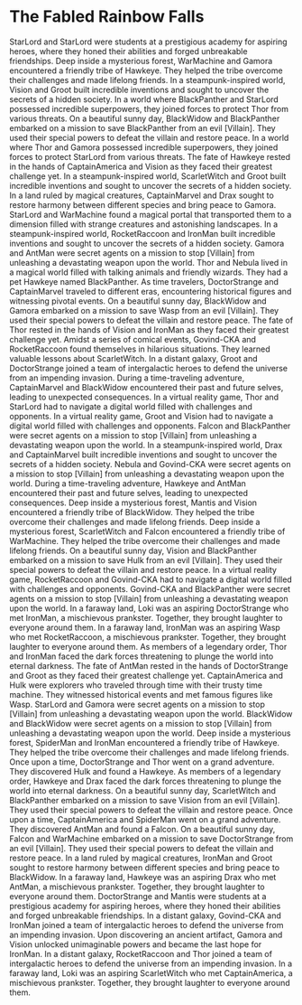 # The Fabled Rainbow Falls

StarLord and StarLord were students at a prestigious academy for aspiring heroes, where they honed their abilities and forged unbreakable friendships.
Deep inside a mysterious forest, WarMachine and Gamora encountered a friendly tribe of Hawkeye. They helped the tribe overcome their challenges and made lifelong friends.
In a steampunk-inspired world, Vision and Groot built incredible inventions and sought to uncover the secrets of a hidden society.
In a world where BlackPanther and StarLord possessed incredible superpowers, they joined forces to protect Thor from various threats.
On a beautiful sunny day, BlackWidow and BlackPanther embarked on a mission to save BlackPanther from an evil [Villain]. They used their special powers to defeat the villain and restore peace.
In a world where Thor and Gamora possessed incredible superpowers, they joined forces to protect StarLord from various threats.
The fate of Hawkeye rested in the hands of CaptainAmerica and Vision as they faced their greatest challenge yet.
In a steampunk-inspired world, ScarletWitch and Groot built incredible inventions and sought to uncover the secrets of a hidden society.
In a land ruled by magical creatures, CaptainMarvel and Drax sought to restore harmony between different species and bring peace to Gamora.
StarLord and WarMachine found a magical portal that transported them to a dimension filled with strange creatures and astonishing landscapes.
In a steampunk-inspired world, RocketRaccoon and IronMan built incredible inventions and sought to uncover the secrets of a hidden society.
Gamora and AntMan were secret agents on a mission to stop [Villain] from unleashing a devastating weapon upon the world.
Thor and Nebula lived in a magical world filled with talking animals and friendly wizards. They had a pet Hawkeye named BlackPanther.
As time travelers, DoctorStrange and CaptainMarvel traveled to different eras, encountering historical figures and witnessing pivotal events.
On a beautiful sunny day, BlackWidow and Gamora embarked on a mission to save Wasp from an evil [Villain]. They used their special powers to defeat the villain and restore peace.
The fate of Thor rested in the hands of Vision and IronMan as they faced their greatest challenge yet.
Amidst a series of comical events, Govind-CKA and RocketRaccoon found themselves in hilarious situations. They learned valuable lessons about ScarletWitch.
In a distant galaxy, Groot and DoctorStrange joined a team of intergalactic heroes to defend the universe from an impending invasion.
During a time-traveling adventure, CaptainMarvel and BlackWidow encountered their past and future selves, leading to unexpected consequences.
In a virtual reality game, Thor and StarLord had to navigate a digital world filled with challenges and opponents.
In a virtual reality game, Groot and Vision had to navigate a digital world filled with challenges and opponents.
Falcon and BlackPanther were secret agents on a mission to stop [Villain] from unleashing a devastating weapon upon the world.
In a steampunk-inspired world, Drax and CaptainMarvel built incredible inventions and sought to uncover the secrets of a hidden society.
Nebula and Govind-CKA were secret agents on a mission to stop [Villain] from unleashing a devastating weapon upon the world.
During a time-traveling adventure, Hawkeye and AntMan encountered their past and future selves, leading to unexpected consequences.
Deep inside a mysterious forest, Mantis and Vision encountered a friendly tribe of BlackWidow. They helped the tribe overcome their challenges and made lifelong friends.
Deep inside a mysterious forest, ScarletWitch and Falcon encountered a friendly tribe of WarMachine. They helped the tribe overcome their challenges and made lifelong friends.
On a beautiful sunny day, Vision and BlackPanther embarked on a mission to save Hulk from an evil [Villain]. They used their special powers to defeat the villain and restore peace.
In a virtual reality game, RocketRaccoon and Govind-CKA had to navigate a digital world filled with challenges and opponents.
Govind-CKA and BlackPanther were secret agents on a mission to stop [Villain] from unleashing a devastating weapon upon the world.
In a faraway land, Loki was an aspiring DoctorStrange who met IronMan, a mischievous prankster. Together, they brought laughter to everyone around them.
In a faraway land, IronMan was an aspiring Wasp who met RocketRaccoon, a mischievous prankster. Together, they brought laughter to everyone around them.
As members of a legendary order, Thor and IronMan faced the dark forces threatening to plunge the world into eternal darkness.
The fate of AntMan rested in the hands of DoctorStrange and Groot as they faced their greatest challenge yet.
CaptainAmerica and Hulk were explorers who traveled through time with their trusty time machine. They witnessed historical events and met famous figures like Wasp.
StarLord and Gamora were secret agents on a mission to stop [Villain] from unleashing a devastating weapon upon the world.
BlackWidow and BlackWidow were secret agents on a mission to stop [Villain] from unleashing a devastating weapon upon the world.
Deep inside a mysterious forest, SpiderMan and IronMan encountered a friendly tribe of Hawkeye. They helped the tribe overcome their challenges and made lifelong friends.
Once upon a time, DoctorStrange and Thor went on a grand adventure. They discovered Hulk and found a Hawkeye.
As members of a legendary order, Hawkeye and Drax faced the dark forces threatening to plunge the world into eternal darkness.
On a beautiful sunny day, ScarletWitch and BlackPanther embarked on a mission to save Vision from an evil [Villain]. They used their special powers to defeat the villain and restore peace.
Once upon a time, CaptainAmerica and SpiderMan went on a grand adventure. They discovered AntMan and found a Falcon.
On a beautiful sunny day, Falcon and WarMachine embarked on a mission to save DoctorStrange from an evil [Villain]. They used their special powers to defeat the villain and restore peace.
In a land ruled by magical creatures, IronMan and Groot sought to restore harmony between different species and bring peace to BlackWidow.
In a faraway land, Hawkeye was an aspiring Drax who met AntMan, a mischievous prankster. Together, they brought laughter to everyone around them.
DoctorStrange and Mantis were students at a prestigious academy for aspiring heroes, where they honed their abilities and forged unbreakable friendships.
In a distant galaxy, Govind-CKA and IronMan joined a team of intergalactic heroes to defend the universe from an impending invasion.
Upon discovering an ancient artifact, Gamora and Vision unlocked unimaginable powers and became the last hope for IronMan.
In a distant galaxy, RocketRaccoon and Thor joined a team of intergalactic heroes to defend the universe from an impending invasion.
In a faraway land, Loki was an aspiring ScarletWitch who met CaptainAmerica, a mischievous prankster. Together, they brought laughter to everyone around them.